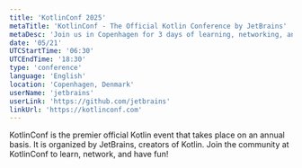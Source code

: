 ```yaml
---
title: 'KotlinConf 2025'
metaTitle: 'KotlinConf - The Official Kotlin Conference by JetBrains'
metaDesc: 'Join us in Copenhagen for 3 days of learning, networking, and fun!'
date: '05/21'
UTCStartTime: '06:30'
UTCEndTime: '18:30'
type: 'conference'
language: 'English'
location: 'Copenhagen, Denmark'
userName: 'jetbrains'
userLink: 'https://github.com/jetbrains'
linkUrl: 'https://kotlinconf.com'
---
```


KotlinConf is the premier official Kotlin event that takes place on an annual basis. It is organized by JetBrains, creators of Kotlin. Join the community at KotlinConf to learn, network, and have fun!
